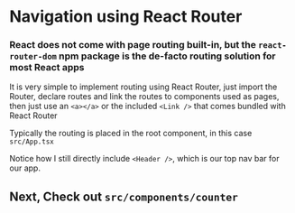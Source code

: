# Navigation using React Router

### React does not come with page routing built-in, but the `react-router-dom` npm package is the de-facto routing solution for most React apps

It is very simple to implement routing using React Router, just import the Router, declare routes and link the routes to components used as pages, then just use an `<a></a>` or the included `<Link />` that comes bundled with React Router

Typically the routing is placed in the root component, in this case `src/App.tsx`

Notice how I still directly include `<Header />`, which is our top nav bar for our app. 

## Next, Check out `src/components/counter`